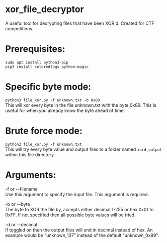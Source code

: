 # xor_file_decryptor
A useful tool for decrypting files that have been XOR'd.
Created for CTF competitions.

# Prerequisites:
`sudo apt install python3-pip`<br>
`pip3 install coloredlogs python-magic`<br>

# Specific byte mode:
`python3 file_xor.py -f unknown.txt -b 0x89`<br>
This will xor every byte in the file unknown.txt with the byte 0x89. This is useful for when you already know the byte ahead of time.<br>

# Brute force mode:
`python3 file_xor.py -f unknown.txt`<br>
This will try every byte value and output files to a folder named `xord_output` within this file directory.<br>

# Arguments:
-f or --filename<br>
Use this argument to specify the input file. This argument is required.<br>

-b or --byte<br>
The byte to XOR the file by, accepts either decimal 1-255 or hex 0x01 to 0xFF. If not specified then all possible byte values will be tried.<br>

-d or --decimal<br>
If toggled on then the output files will end in decimal instead of hex. An example would be "unknown_137" instead of the default "unknown_0x89".<br>
